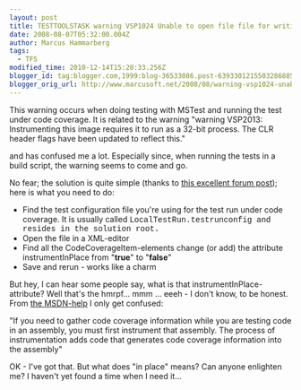 ```yaml
---
layout: post
title: TESTTOOLSTASK warning VSP1024 Unable to open file file for writing.
date: 2008-08-07T05:32:00.004Z
author: Marcus Hammarberg
tags:
  - TFS
modified_time: 2010-12-14T15:20:33.256Z
blogger_id: tag:blogger.com,1999:blog-36533086.post-6393301215503286885
blogger_orig_url: http://www.marcusoft.net/2008/08/warning-vsp1024-unable-to-open-file.html
---
```



This warning occurs when doing testing with <span
id="SPELLING_ERROR_0" class="blsp-spelling-error">MSTest and
running the test under code coverage. It is related to the warning
"warning VSP2013:
Instrumenting this image requires it to run as a 32-bit process. The
CLR
header flags have been updated to reflect this."

and has confused me a lot. Especially since, when running the tests in a
build script, the warning seems to come and go.

No fear; the solution is quite simple (thanks to [this excellent forum
post](http://forums.microsoft.com/MSDN/ShowPost.aspx?PostID=2149662&SiteID=1));
here is what you need to do:

- Find the test configuration file <span id="SPELLING_ERROR_3"
    class="blsp-spelling-corrected">you're using for the test run
    under code coverage. It is <span id="SPELLING_ERROR_4"
    class="blsp-spelling-corrected">usually called <span
    style="font-family:courier new;">LocalTestRun.<span
    id="SPELLING_ERROR_6"
    class="blsp-spelling-error">testrunconfig and resides
    in the solution root.
- Open the file in a XML-editor
- Find all the <span
    id="SPELLING_ERROR_7"
    class="blsp-spelling-error">CodeCoverageItem-elements
    change (or add) the attribute
    instrumentInPlace from
    "**true**" to "**false**"
- Save and rerun - works like a charm

But hey, I can hear some people say, what is that instrumentInPlace-attribute?
Well that's the hmrpf... mmm ... eeeh - I don't know, to be honest.
From [the MSDN-help](http://msdn.microsoft.com/en-us/library/ms243141.aspx)
I only get confused:

"If you need to gather code coverage information while you are testing
code in an assembly, you must first instrument that assembly. The
process of instrumentation adds code that generates code coverage
information into the assembly"

OK - I've got that. But what does "in place" means? Can anyone enlighten
me? I haven't yet found a time when I need it...
